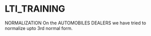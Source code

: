 # LTI_TRAINING
NORMALIZATION On the AUTOMOBILES DEALERS we have tried to normalize upto 3rd normal form.
